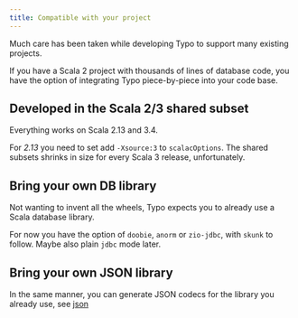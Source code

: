 ```yaml
---
title: Compatible with your project
---
```


Much care has been taken while developing Typo to support many existing projects.

If you have a Scala 2 project with thousands of lines of database code, you have the option
of integrating Typo piece-by-piece into your code base.

## Developed in the Scala 2/3 shared subset

Everything works on Scala 2.13 and 3.4. 

For *2.13* you need to set add `-Xsource:3` to `scalacOptions`. The shared subsets shrinks in size for every Scala 3 release, unfortunately.

## Bring your own DB library

Not wanting to invent all the wheels, Typo expects you to already use a Scala database library.

For now you have the option of `doobie`, `anorm` or `zio-jdbc`, with `skunk` to follow. Maybe also plain `jdbc` mode later.

## Bring your own JSON library

In the same manner, you can generate JSON codecs for the library you already use, see [json](../other-features/json.md)